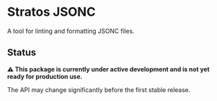 # Stratos JSONC

A tool for linting and formatting JSONC files.

## Status

**⚠️ This package is currently under active development and is not yet ready for production use.**

The API may change significantly before the first stable release.
